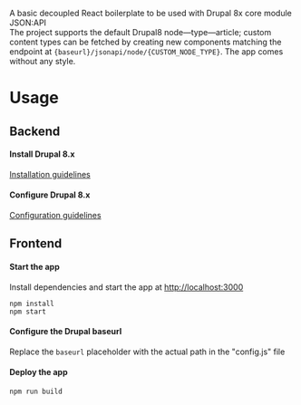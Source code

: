 A basic decoupled React boilerplate to be used with Drupal 8x core module JSON:API<br />The project supports the default Drupal8 node—type—article; custom content types can be fetched by creating new components matching the endpoint at ```{baseurl}/jsonapi/node/{CUSTOM_NODE_TYPE}```. The app comes without any style.

# Usage

## Backend

#### Install Drupal 8.x 
[Installation guidelines](INSTALLd8.x.md)

#### Configure Drupal 8.x
[Configuration guidelines](CONFIGUREd8.x.md)

## Frontend

#### Start the app

Install dependencies and start the app at [http://localhost:3000](http://localhost:3000)

```
npm install
npm start
```

#### Configure the Drupal baseurl

Replace the ```baseurl``` placeholder with the actual path in the "config.js" file

#### Deploy the app

```npm run build```

